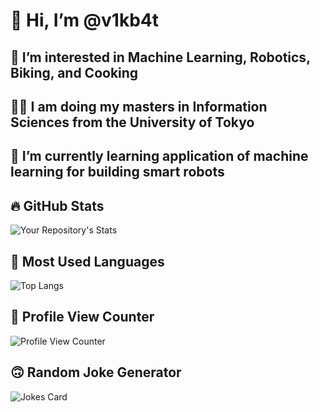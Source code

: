 # 👋 Hi, I’m @v1kb4t
## 👀 I’m interested in Machine Learning, Robotics, Biking, and Cooking
## 👨‍🎓 I am doing my masters in Information Sciences from the University of Tokyo
## 🌱 I’m currently learning application of machine learning for building smart robots

## 🔥 GitHub Stats

![Your Repository's Stats](https://github-readme-stats-v1kb4t.vercel.app/api?username=v1kb4t&show_icons=true&count_private=true&theme=dracula)

## 🤟 Most Used Languages

![Top Langs](https://github-readme-stats-v1kb4t.vercel.app/api/top-langs/?username=v1kb4t&count_private=true&layout=compact&theme=dracula)

## 🔭 Profile View Counter

![Profile View Counter](https://komarev.com/ghpvc/?username=v1kb4t)

## 🙃 Random Joke Generator

![Jokes Card](https://readme-jokes.vercel.app/api)

<!---
v1kb4t/v1kb4t is a ✨ special ✨ repository because its `README.md` (this file) appears on your GitHub profile.
You can click the Preview link to take a look at your changes.
--->

